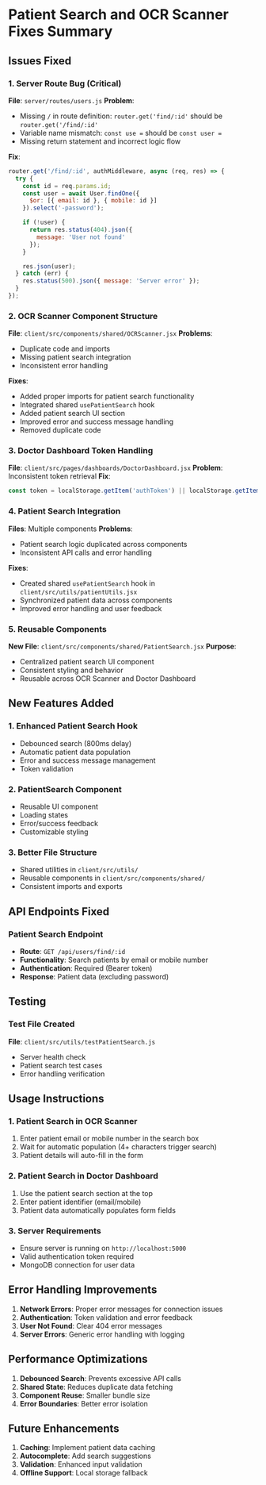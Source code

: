 # Patient Search and OCR Scanner Fixes Summary

## Issues Fixed

### 1. Server Route Bug (Critical)
**File**: `server/routes/users.js`
**Problem**: 
- Missing `/` in route definition: `router.get('find/:id'` should be `router.get('/find/:id'`
- Variable name mismatch: `const use =` should be `const user =`
- Missing return statement and incorrect logic flow

**Fix**: 
```javascript
router.get('/find/:id', authMiddleware, async (req, res) => {
  try {
    const id = req.params.id;
    const user = await User.findOne({
      $or: [{ email: id }, { mobile: id }]
    }).select('-password');

    if (!user) {
      return res.status(404).json({
        message: 'User not found'
      });
    }

    res.json(user);
  } catch (err) {
    res.status(500).json({ message: 'Server error' });
  }
});
```

### 2. OCR Scanner Component Structure
**File**: `client/src/components/shared/OCRScanner.jsx`
**Problems**:
- Duplicate code and imports
- Missing patient search integration
- Inconsistent error handling

**Fixes**:
- Added proper imports for patient search functionality
- Integrated shared `usePatientSearch` hook
- Added patient search UI section
- Improved error and success message handling
- Removed duplicate code

### 3. Doctor Dashboard Token Handling
**File**: `client/src/pages/dashboards/DoctorDashboard.jsx`
**Problem**: Inconsistent token retrieval
**Fix**: 
```javascript
const token = localStorage.getItem('authToken') || localStorage.getItem('token');
```

### 4. Patient Search Integration
**Files**: Multiple components
**Problems**:
- Patient search logic duplicated across components
- Inconsistent API calls and error handling

**Fixes**:
- Created shared `usePatientSearch` hook in `client/src/utils/patientUtils.jsx`
- Synchronized patient data across components
- Improved error handling and user feedback

### 5. Reusable Components
**New File**: `client/src/components/shared/PatientSearch.jsx`
**Purpose**: 
- Centralized patient search UI component
- Consistent styling and behavior
- Reusable across OCR Scanner and Doctor Dashboard

## New Features Added

### 1. Enhanced Patient Search Hook
- Debounced search (800ms delay)
- Automatic patient data population
- Error and success message management
- Token validation

### 2. PatientSearch Component
- Reusable UI component
- Loading states
- Error/success feedback
- Customizable styling

### 3. Better File Structure
- Shared utilities in `client/src/utils/`
- Reusable components in `client/src/components/shared/`
- Consistent imports and exports

## API Endpoints Fixed

### Patient Search Endpoint
- **Route**: `GET /api/users/find/:id`
- **Functionality**: Search patients by email or mobile number
- **Authentication**: Required (Bearer token)
- **Response**: Patient data (excluding password)

## Testing

### Test File Created
**File**: `client/src/utils/testPatientSearch.js`
- Server health check
- Patient search test cases
- Error handling verification

## Usage Instructions

### 1. Patient Search in OCR Scanner
1. Enter patient email or mobile number in the search box
2. Wait for automatic population (4+ characters trigger search)
3. Patient details will auto-fill in the form

### 2. Patient Search in Doctor Dashboard
1. Use the patient search section at the top
2. Enter patient identifier (email/mobile)
3. Patient data automatically populates form fields

### 3. Server Requirements
- Ensure server is running on `http://localhost:5000`
- Valid authentication token required
- MongoDB connection for user data

## Error Handling Improvements

1. **Network Errors**: Proper error messages for connection issues
2. **Authentication**: Token validation and error feedback
3. **User Not Found**: Clear 404 error messages
4. **Server Errors**: Generic error handling with logging

## Performance Optimizations

1. **Debounced Search**: Prevents excessive API calls
2. **Shared State**: Reduces duplicate data fetching
3. **Component Reuse**: Smaller bundle size
4. **Error Boundaries**: Better error isolation

## Future Enhancements

1. **Caching**: Implement patient data caching
2. **Autocomplete**: Add search suggestions
3. **Validation**: Enhanced input validation
4. **Offline Support**: Local storage fallback
